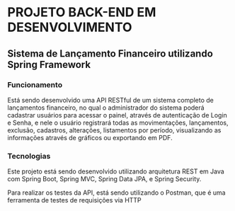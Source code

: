 # PROJETO BACK-END EM DESENVOLVIMENTO

## Sistema de Lançamento Financeiro utilizando Spring Framework

### Funcionamento
<p>Está sendo desenvolvido uma API RESTful de um sistema completo de lançamentos financeiro, no qual o administrador do sistema poderá cadastrar usuários para acessar o painel, através de autenticação de Login e Senha, e nele o usuário registrará todas as movimentações, lançamentos, exclusão, cadastros, alterações, listamentos por período, visualizando as informações através de gráficos ou exportando em PDF.</p> 
  
### Tecnologias  
<p>Este projeto está sendo desenvolvido utilizando arquitetura REST em Java com Spring Boot, Spring MVC, Spring Data JPA, e Spring Security.</p>
<p>Para realizar os testes da API, está sendo utilizando o Postman, que é uma ferramenta de testes de requisições via HTTP</p>


